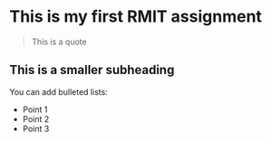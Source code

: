 # This is my first RMIT assignment
> This is a quote
## This is a smaller subheading
You can add bulleted lists:
* Point 1
* Point 2
* Point 3